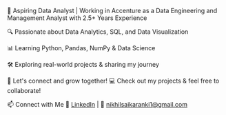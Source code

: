 🚀 Aspiring Data Analyst | Working in Accenture as a Data Engineering and Management Analyst with 2.5+ Years Experience

🔍 Passionate about Data Analytics, SQL, and Data Visualization

📊 Learning Python, Pandas, NumPy & Data Science

🛠️ Exploring real-world projects & sharing my journey

📢 Let's connect and grow together!
💻 Check out my projects & feel free to collaborate!

📫 Connect with Me
🔗 [LinkedIn](https://www.linkedin.com/in/nikhil-sai-karanki/) | 📧 nikhilsaikaranki1@gmail.com

